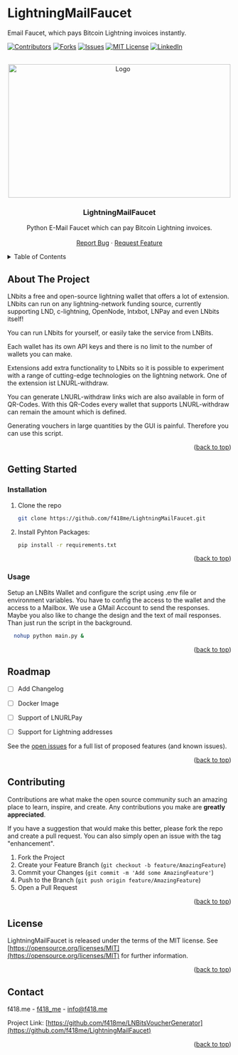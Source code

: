 # LightningMailFaucet
Email Faucet, which pays Bitcoin Lightning invoices instantly.



[![Contributors][contributors-shield]][contributors-url]
[![Forks][forks-shield]][forks-url]
[![Issues][issues-shield]][issues-url]
[![MIT License][license-shield]][license-url]
[![LinkedIn][linkedin-shield]][linkedin-url]


<!-- PROJECT LOGO -->
<br />
<div align="center">
  <a href="https://github.com/f418me/LightningMailFaucet">
    <img src="https://f418.me/wp-content/uploads/2022/08/bild_qr.jpg" alt="Logo" width="500" height="300">
  </a>

  <h3 align="center">LightningMailFaucet</h3>

  <p align="center">
    Python E-Mail Faucet which can pay Bitcoin Lightning invoices.
    <br />
    <br />
    <a href="https://github.com/f418me/LightningMailFaucet/issues">Report Bug</a>
    ·
    <a href="https://github.com/f418me/LightningMailFaucet/issues">Request Feature</a>
  </p>
</div>



<!-- TABLE OF CONTENTS -->
<details>
  <summary>Table of Contents</summary>
  <ol>
    <li>
      <a href="#about-the-project">About The Project</a>
    </li>
    <li>
      <a href="#getting-started">Getting Started</a>
      <ul>
        <li><a href="#installation">Installation</a></li>
        <li><a href="#usage">Usage</a></li>
      </ul>
    </li>
    <li><a href="#roadmap">Roadmap</a></li>
    <li><a href="#contributing">Contributing</a></li>
    <li><a href="#license">License</a></li>
    <li><a href="#contact">Contact</a></li>
  </ol>
</details>



<!-- ABOUT THE PROJECT -->
## About The Project

<!-- 
[![Product Name Screen Shot][product-screenshot]](https://example.com)
-->

LNbits a free and open-source lightning wallet that offers a lot of extension. 
LNbits can run on any lightning-network funding source, currently supporting LND, c-lightning, OpenNode, lntxbot, LNPay and even LNbits itself!

You can run LNbits for yourself, or easily take the service from LNBits.

Each wallet has its own API keys and there is no limit to the number of wallets you can make.

Extensions add extra functionality to LNbits so it is possible to experiment with a range of cutting-edge technologies on the lightning network. One of the extension ist LNURL-withdraw.

You can generate LNURL-withdraw links wich are also available in form of QR-Codes. With this QR-Codes every wallet that supports LNURL-withdraw can remain the amount which is defined.

Generating vouchers in large quantities by the GUI is painful. Therefore you can use this script.



<p align="right">(<a href="#readme-top">back to top</a>)</p>




<!-- GETTING STARTED -->
## Getting Started


### Installation

1. Clone the repo
   ```sh
   git clone https://github.com/f418me/LightningMailFaucet.git
   ```
2. Install Pyhton Packages:
   ```sh
   pip install -r requirements.txt
   ```
<p align="right">(<a href="#readme-top">back to top</a>)</p>



<!-- USAGE EXAMPLES -->
### Usage
Setup an LNBits Wallet and configure the script using .env file or environment variables.
You have to config the access to the wallet and the access to a Mailbox. We use a GMail Account to send the responses.
Maybe you also like to change the design and the text of mail responses.
Than just run the script in the background.

 ```sh
   nohup python main.py &
   ```
<p align="right">(<a href="#readme-top">back to top</a>)</p>



<!-- ROADMAP -->
## Roadmap

- [ ] Add Changelog
- [ ] Docker Image
- [ ] Support of LNURLPay  
- [ ] Support for Lightning addresses  


See the [open issues](https://github.com/f418me/LightningMailFaucet/issues) for a full list of proposed features (and known issues).

<p align="right">(<a href="#readme-top">back to top</a>)</p>



<!-- CONTRIBUTING -->
## Contributing

Contributions are what make the open source community such an amazing place to learn, inspire, and create. Any contributions you make are **greatly appreciated**.

If you have a suggestion that would make this better, please fork the repo and create a pull request. You can also simply open an issue with the tag "enhancement".

1. Fork the Project
2. Create your Feature Branch (`git checkout -b feature/AmazingFeature`)
3. Commit your Changes (`git commit -m 'Add some AmazingFeature'`)
4. Push to the Branch (`git push origin feature/AmazingFeature`)
5. Open a Pull Request

<p align="right">(<a href="#readme-top">back to top</a>)</p>



<!-- LICENSE -->
## License

LightningMailFaucet is released under the terms of the MIT license. See [https://opensource.org/licenses/MIT](https://opensource.org/licenses/MIT) for further information.

<p align="right">(<a href="#readme-top">back to top</a>)</p>



<!-- CONTACT -->
## Contact

f418.me - [f418_me](https://twitter.com/f418_me) - info@f418.me

Project Link: [https://github.com/f418me/LNBitsVoucherGenerator](https://github.com/f418me/LightningMailFaucet)

<p align="right">(<a href="#readme-top">back to top</a>)</p>




<!-- MARKDOWN LINKS & IMAGES -->
<!-- https://www.markdownguide.org/basic-syntax/#reference-style-links -->
[contributors-shield]: https://img.shields.io/github/contributors/f418me/LNBitsVoucherGenerator?style=for-the-badge
[contributors-url]: https://github.com/f418me/LightningMailFaucet/graphs/contributors
[forks-shield]: https://img.shields.io/github/forks/f418me/LNBitsVoucherGenerator.svg?style=for-the-badge
[forks-url]: https://github.com/f418me/LightningMailFaucet/network/members
[issues-shield]: https://img.shields.io/github/issues/f418me/LNBitsVoucherGenerator.svg?style=for-the-badge
[issues-url]: https://github.com/f418me/LightningMailFaucet/issues
[license-shield]: https://img.shields.io/github/license/f418me/LNBitsVoucherGenerator.svg?style=for-the-badge
[license-url]: https://github.com/f418me/LightningMailFaucet/blob/master/LICENSE.txt
[linkedin-shield]: https://img.shields.io/badge/-LinkedIn-black.svg?style=for-the-badge&logo=linkedin&colorB=555
[linkedin-url]: https://www.linkedin.com/company/f418-me/
[product-screenshot]: images/screenshot.png

